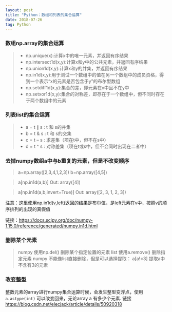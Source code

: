 ```yaml
---
layout: post
title: "Python：数组和列表的集合运算"
date: 2018-07-26
tag: Python
---
```


### 数组np.array的集合运算
> - np.unique(x):计算x中的唯一元素，并返回有序结果
> - np.intersect1d(x,y):计算x和y中的公共元素，并返回有序结果
> - np.union1d(x,y):计算x和y的并集，并返回有序结果
> - np.in1d(x,y):用于测试一个数组中的值在另一个数组中的成员资格，得到一个表示“x的元素是否包含于y”的布尔型数组
> - np.setdiff1d(x,y):集合的差，即元素在x中且不在y中
> - np.setxor1d(x,y):集合的对称差，即存在于一个数组中，但不同时存在于两个数组中的元素


### 列表list的集合运算
> - a = t $\|$ s : t 和 s的并集
> - b = t & s : t 和 s的交集
> - c = t – s : 求差集（项在t中，但不在s中）
> - d = t ^ s : 对称差集（项在t或s中，但不会同时出现在二者中）


### 去掉numpy数组a中与b重复的元素，但是不改变顺序

> a=np.array([2,3,4,1,2,3])
> b=np.array([4,5])

> a[np.in1d(a,b)]
Out: array([4])

> a[np.in1d(a,b,invert=True)]
Out: array([2, 3, 1, 2, 3])

注意：这里使用np.in1d(v,left)返回的结果是布尔值，是left元素在v中，按照v的顺序排列的出现的真假值

链接：<https://docs.scipy.org/doc/numpy-1.15.0/reference/generated/numpy.in1d.html>


### 删除某个元素
> numpy 使用np.del() 删除某个指定位置的元素
> list 使用a.remove() 删除指定元素
> numpy 不能像list直接删除，但是可以选择提取： a[a!=3] 提取a中不含有3的元素



### 改变整型
整数元素的array进行numpy集合运算时候，会发生整型变浮点，使用 `a.astype(int)` 可以改变回来，无论array a 有多少个元素.
链接<https://blog.csdn.net/elecjack/article/details/50920318>
